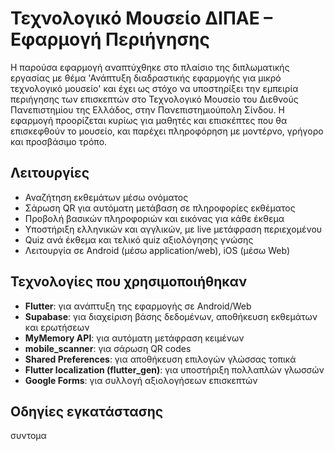 # Τεχνολογικό Μουσείο ΔΙΠΑΕ – Εφαρμογή Περιήγησης

Η παρούσα εφαρμογή αναπτύχθηκε στο πλαίσιο της διπλωματικής εργασίας με θέμα 'Ανάπτυξη διαδραστικής εφαρμογής για μικρό τεχνολογικό μουσείο' και έχει ως στόχο να υποστηρίξει την εμπειρία περιήγησης των επισκεπτών στο Τεχνολογικό Μουσείο του Διεθνούς Πανεπιστημίου της Ελλάδος, στην Πανεπιστημιούπολη Σίνδου. Η εφαρμογή προορίζεται κυρίως για μαθητές και επισκέπτες που θα επισκεφθούν το μουσείο, και παρέχει πληροφόρηση με μοντέρνο, γρήγορο και προσβάσιμο τρόπο.

## Λειτουργίες

- Αναζήτηση εκθεμάτων μέσω ονόματος
- Σάρωση QR για αυτόματη μετάβαση σε πληροφορίες εκθέματος
- Προβολή βασικών πληροφοριών και εικόνας για κάθε έκθεμα
- Υποστήριξη ελληνικών και αγγλικών, με live μετάφραση περιεχομένου
- Quiz ανά έκθεμα και τελικό quiz αξιολόγησης γνώσης
- Λειτουργία σε Android (μέσω application/web), iOS (μέσω Web)

## Τεχνολογίες που χρησιμοποιήθηκαν

- **Flutter**: για ανάπτυξη της εφαρμογής σε Android/Web
- **Supabase**: για διαχείριση βάσης δεδομένων, αποθήκευση εκθεμάτων και ερωτήσεων
- **MyMemory API**: για αυτόματη μετάφραση κειμένων
- **mobile_scanner**: για σάρωση QR codes
- **Shared Preferences**: για αποθήκευση επιλογών γλώσσας τοπικά
- **Flutter localization (flutter_gen)**: για υποστήριξη πολλαπλών γλωσσών
- **Google Forms**: για συλλογή αξιολογήσεων επισκεπτών

## Οδηγίες εγκατάστασης
συντομα
